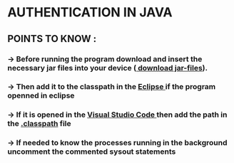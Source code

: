 # AUTHENTICATION IN JAVA

## POINTS TO KNOW :
### -> Before running the program download and insert the necessary jar files into your device (<a target="_blank" href="https://github.com/MettaSurendhar/authentication-java/archive/refs/tags/jar_files.zip"> download jar-files</a>). 
### -> Then add it to the classpath in the <a target="_blank" href="https://www.eclipse.org/"> Eclipse </a> if the program openned in eclipse
### -> If it is opened in the <a target="_blank" href="https://code.visualstudio.com/"> Visual Studio Code </a> then add the path in the <a target="_blank" href="https://github.com/MettaSurendhar/authentication-java/blob/d829d54b126d1ef0be901f3096678f9f7cfdc078/.classpath">.classpath</a> file 
### -> If needed to know the processes running in the background <strong>uncomment<strong> the commented sysout statements 
